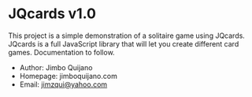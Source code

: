 # JQcards v1.0

This project is a simple demonstration of a solitaire game using JQcards. JQcards is a full JavaScript library that will let you create different card games. Documentation to follow.

* Author: Jimbo Quijano
* Homepage: jimboquijano.com
* Email: jimzqui@yahoo.com
